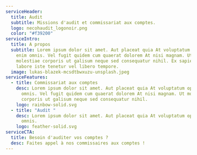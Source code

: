 ```yaml
---
serviceHeader:
  title: Audit
  subtitle: Missions d'audit et commissariat aux comptes.
  logo: necohaudit_logonoir.png
  color: "#f39200"
serviceIntro:
  title: A propos
  subtitle: Lorem ipsum dolor sit amet. Aut placeat quia At voluptatum optio aut
    enim omnis. Vel fugit quidem cum quaerat dolorem At nisi magnam. Ut
    molestiae corporis ut galisum neque sed consequatur nihil. Ex sapiente
    labore iste tenetur vel libero tempore.
  image: lukas-blazek-mcsdtbwxuzu-unsplash.jpeg
serviceFeatures:
  - title: Commissariat aux comptes
    desc: Lorem ipsum dolor sit amet. Aut placeat quia At voluptatum optio aut enim
      omnis. Vel fugit quidem cum quaerat dolorem At nisi magnam. Ut molestiae
      corporis ut galisum neque sed consequatur nihil.
    logo: rainbow-solid.svg
  - title: "Audit "
    desc: Lorem ipsum dolor sit amet. Aut placeat quia At voluptatum optio aut enim
      omnis.
    logo: feather-solid.svg
serviceCTA:
  title: Besoin d'auditer vos comptes ?
  desc: Faites appel à nos commissaires aux comptes !
---
```

